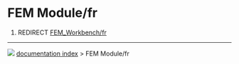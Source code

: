 # FEM Module/fr
1.  REDIRECT [FEM_Workbench/fr](FEM_Workbench/fr.md)



---
![](images/Right_arrow.png) [documentation index](../README.md) > FEM Module/fr
